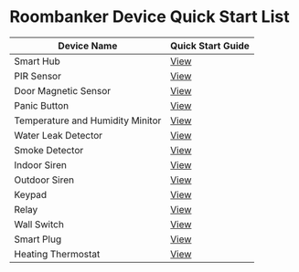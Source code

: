 # Roombanker Device Quick Start List  

| Device Name | Quick Start Guide  |
|-----|-----|
| Smart Hub | [View](https://wiki.roombanker.com/central-units/smart-hub/quick-start-guide) |
| PIR Sensor | [View](https://wiki.roombanker.com/motion-sensor/pir-sensor/quick-start-guide) |
| Door Magnetic Sensor | [View](https://wiki.roombanker.com/door-sensor/door-magnetic-sensor/quick-start-guide) |
| Panic Button | [View](https://wiki.roombanker.com/panic-button/panic-button/quick-start-guide) |
| Temperature and Humidity Minitor | [View](https://wiki.roombanker.com/environmental-monitoring-sensor/temperature-humidity-monitor/quick-start-guide) |
| Water Leak Detector | [View](https://wiki.roombanker.com/environmental-monitoring-sensor/water-leak-detector/quick-start-guide) |
| Smoke Detector | [View](https://wiki.roombanker.com/environmental-monitoring-sensor/smoke-sensor/quick-start-guide) |
| Indoor Siren | [View](https://wiki.roombanker.com/alarm-siren/indoor-alarm-siren/quick-start-guide) |
| Outdoor Siren | [View](https://wiki.roombanker.com/alarm-siren/outdoor-alarm-siren/quick-start-guide) |
| Keypad | [View](https://wiki.roombanker.com/control-device/keypad/quick-start-guide) |
| Relay | [View](https://wiki.roombanker.com/automation-device/relay/quick-start-guide) |  
| Wall Switch | [View](https://wiki.roombanker.com/automation-device/wall-switch/quick-start-guide) |  
| Smart Plug | [View](https://wiki.roombanker.com/automation-device/smart-plug/quick-start-guide) | 
| Heating Thermostat | [View](https://wiki.roombanker.com/automation-device/heating-thermostat/quick-start-guide) | 